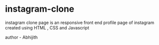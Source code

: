 # instagram-clone
instagram clone page is an responsive front end profile page of instagram created using HTML , CSS and Javascript 

author - Abhijith
